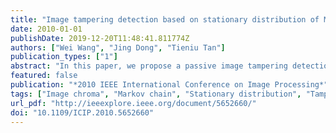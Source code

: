 ```yaml
---
title: "Image tampering detection based on stationary distribution of Markov chain"
date: 2010-01-01
publishDate: 2019-12-20T11:48:41.811774Z
authors: ["Wei Wang", "Jing Dong", "Tieniu Tan"]
publication_types: ["1"]
abstract: "In this paper, we propose a passive image tampering detection method based on modeling edge information. We model the edge image of image chroma component as a finite-state Markov chain and extract low dimensional feature vector from its stationary distribution for tampering detection. The support vector machine (SVM) is utilized as classifier to evaluate the effectiveness of the proposed algorithm. The experimental results in a large scale of evaluation database illustrates that our proposed method is promising. © 2010 IEEE."
featured: false
publication: "*2010 IEEE International Conference on Image Processing*"
tags: ["Image chroma", "Markov chain", "Stationary distribution", "Tampering detection"]
url_pdf: "http://ieeexplore.ieee.org/document/5652660/"
doi: "10.1109/ICIP.2010.5652660"
---
```


